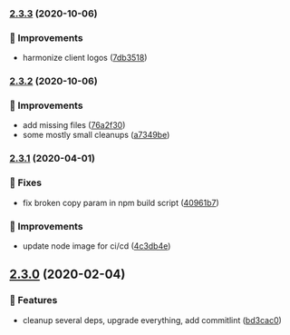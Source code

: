 ### [2.3.3](https://github.com/manuel-bieh/ui/compare/v2.3.2...v2.3.3) (2020-10-06)


### 💉 Improvements

* harmonize client logos ([7db3518](https://github.com/manuel-bieh/ui/commit/7db3518460f8e5c1aa1627abac02488555cc6b88))

### [2.3.2](https://github.com/manuel-bieh/ui/compare/v2.3.1...v2.3.2) (2020-10-06)


### 💉 Improvements

* add missing files ([76a2f30](https://github.com/manuel-bieh/ui/commit/76a2f30fea1d894c2bcf6704bad3e0f7cb9b0cab))
* some mostly small cleanups ([a7349be](https://github.com/manuel-bieh/ui/commit/a7349be2f47fb14d33a9ee14a08788e210a262ce))

### [2.3.1](https://github.com/manuel-bieh/ui/compare/v2.3.0...v2.3.1) (2020-04-01)


### 🔧 Fixes

* fix broken copy param in npm build script ([40961b7](https://github.com/manuel-bieh/ui/commit/40961b76df4a84a2a93aaf4442336ce22adfefa6))


### 💉 Improvements

* update node image for ci/cd ([4c3db4e](https://github.com/manuel-bieh/ui/commit/4c3db4ec60ee1aca8a4a841a499e4af175f090ef))

## [2.3.0](https://github.com/manuel-bieh/ui/compare/v2.2.3...v2.3.0) (2020-02-04)


### 🧩 Features

* cleanup several deps, upgrade everything, add commitlint ([bd3cac0](https://github.com/manuel-bieh/ui/commit/bd3cac0ad99860b79af1266c957f55587613d96f))
